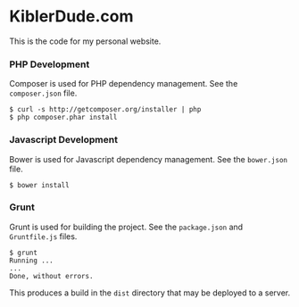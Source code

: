 KiblerDude.com
==============

This is the code for my personal website.

### PHP Development

Composer is used for PHP dependency management.  See the `composer.json` file.

	$ curl -s http://getcomposer.org/installer | php
	$ php composer.phar install

### Javascript Development

Bower is used for Javascript dependency management.  See the `bower.json` file.

	$ bower install

### Grunt

Grunt is used for building the project.  See the `package.json` and `Gruntfile.js` files.

	$ grunt
	Running ...
	...
	Done, without errors.

This produces a build in the `dist` directory that may be deployed to a server.